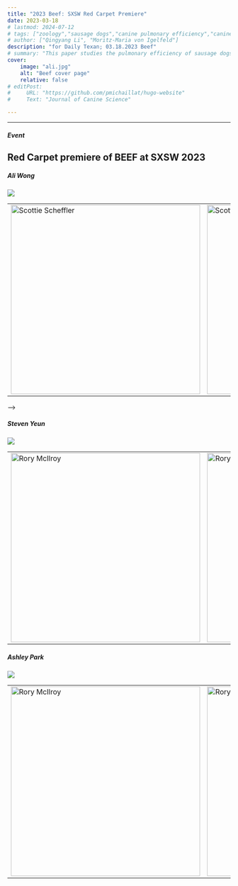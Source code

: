 ```yaml
---
title: "2023 Beef: SXSW Red Carpet Premiere" 
date: 2023-03-18
# lastmod: 2024-07-12
# tags: ["zoology","sausage dogs","canine pulmonary efficiency","canine science","experimental zoology"]
# author: ["Qingyang Li", "Moritz-Maria von Igelfeld"]
description: "for Daily Texan; 03.18.2023 Beef" 
# summary: "This paper studies the pulmonary efficiency of sausage dogs through several experiments." 
cover:
    image: "ali.jpg"
    alt: "Beef cover page"
    relative: false
# editPost:
#     URL: "https://github.com/pmichaillat/hugo-website"
#     Text: "Journal of Canine Science"

---
```


---

<!-- ##### Download

+ [Paper](paper2.pdf)
+ [Online appendix](appendix2.pdf)
+ [Code and data](https://github.com/pmichaillat/wunk)

--- -->

##### Event

Red Carpet premiere of BEEF at SXSW 2023
---

<!-- ##### Figure 2: Dimensions of a sausage dog -->
<!-- 
![](image1.jpg) -->


##### Ali Wong

![](ali.jpg)
<table>
  <tr>
    <td><img src="ali1.jpg" alt="Scottie Scheffler" width="427"></td>
    <td><img src="ali2.jpg" alt="Scottie Scheffler" width="427"></td>
  </tr>
</table>

<!-- ![](scott4.jpg)
![](scott5.jpg)
<!-- ![](scott6.jpg) -->
<!-- ![](scott7.jpg) --> -->
<!-- 
<table>
  <tr>
    <td><img src="scott6.jpg" alt="Scottie Scheffler" width="427"></td>
    <td><img src="scott8.jpg" alt="Scottie Scheffler" width="427"></td>
  </tr>
</table> -->

##### Steven Yeun

![](steven.jpg)
<!-- ![](rory2.jpg)
![](rory3.jpg) -->
<table>
  <tr>
    <td><img src="steven1.jpg" alt="Rory McIlroy" width="427.44"></td>
    <td><img src="steven2.jpg" alt="Rory McIlroy" width="427.44"></td>
  </tr>
</table>

<!-- ![](rory6.jpg) -->


##### Ashley Park 

![](ashley.jpg)
<table>
  <tr>
    <td><img src="ashley1.jpg" alt="Rory McIlroy" width="427.44"></td>
    <td><img src="ashley2.jpg" alt="Rory McIlroy" width="427.44"></td>
  </tr>
</table>


<!-- ##### Xander Schauffele
 
![](xander1.jpg)


##### Group Photos!

![](group1.jpg)
![](group2.jpg)
![](group3.jpg) -->


<!-- Prinzel, Florianus, and Moritz-Maria von Igelfeld. 2004. "The Finer Points of Sausage Dogs." *Journal of Canine Science* 43 (2): 89–109. http://www.alexandermccallsmith.com/book/the-finer-points-of-sausage-dogs.

```BibTeX
@article{PI04,
author = {Florianus Prinzel and Moritz-Maria von Igelfeld},
year = {2004},
title ={The Finer Points of Sausage Dogs},
journal = {Journal of Canine Science},
volume = {43},
number = {2},
pages = {89--109},
url = {http://www.alexandermccallsmith.com/book/the-finer-points-of-sausage-dogs}}
```

---

##### Related material

+ [Presentation slides](presentation2.pdf)
+ [Wikipedia entry](https://en.wikipedia.org/wiki/The_Finer_Points_of_Sausage_Dogs) -->
